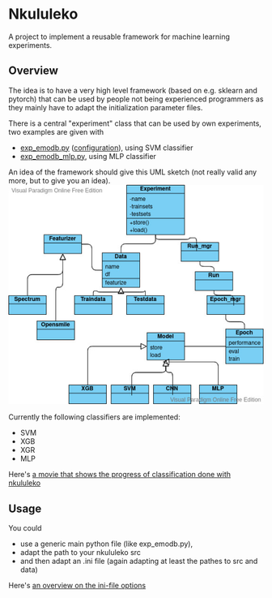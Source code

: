 # Nkululeko
A project to implement a reusable framework for machine learning experiments.

## Overview
The idea is to have a very high level framework (based on e.g. sklearn and pytorch) that can be used by people not being experienced programmers as they mainly have to adapt the initialization parameter files.

There is a central "experiment" class that can be used by own experiments, two examples are given with
* [exp_emodb.py](exp_emodb.py) ([configuration](exp_emodb.ini)), using SVM classifier
* [exp_emodb_mlp.py](exp_emodb_mlp.py), using MLP classifier
  
An idea of the framework should give this UML sketch (not really valid any more, but to give you an idea).
![sketch](images/ml-experiment.jpg)

Currently the following classifiers are implemented:
* SVM
* XGB
* XGR
* MLP

Here's [a movie that shows the progress of classification done with nkululeko](https://youtu.be/6Y0M382GjvM)

## Usage
You could 
* use a generic main python file (like exp_emodb.py), 
* adapt the path to your nkululeko src 
* and then adapt an .ini file (again adapting at least the pathes to src and data)
  
Here's [an overview on the ini-file options](./ini_file.md)